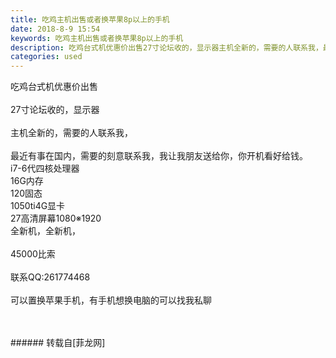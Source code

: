 ```yaml
---
title: 吃鸡主机出售或者换苹果8p以上的手机
date: 2018-8-9 15:54
keywords: 吃鸡主机出售或者换苹果8p以上的手机
description: 吃鸡台式机优惠价出售27寸论坛收的，显示器主机全新的，需要的人联系我，最近有事在国内，需要的刻意联系我，我让我朋友送给你，你开机看好给钱。i7-6代四核处理器16G内存120固态1050ti4G显卡27高清屏幕1080※1920全新机，全新机，45000比索联系QQ:261774468可以置换苹果手机，有手机想换电脑的可以找我私聊
categories: used
---
```

<td class="t_f" id="postmessage_1616651">

吃鸡台式机优惠价出售<br/>
<br/>
27寸论坛收的，显示器<br/>
<br/>
主机全新的，需要的人联系我，<br/>
<br/>
最近有事在国内，需要的刻意联系我，我让我朋友送给你，你开机看好给钱。<br/>
i7-6代四核处理器<br/>
16G内存<br/>
120固态<br/>
1050ti4G显卡<br/>
27高清屏幕1080※1920<br/>
全新机，全新机，<br/>
<br/>
45000比索<br/>
<br/>
<img alt="" border="0" class="zoom" data-cf-modified-91e7c96f048a5ce1345a7b54-="" file="http://www.flw.ph//mobcent//app/data/phiz/default/22.png" id="aimg_X224E" lazyloadthumb="1" onclick="" onmouseover="" src="http://www.flw.ph//mobcent//app/data/phiz/default/22.png"/><img alt="" border="0" class="zoom" data-cf-modified-91e7c96f048a5ce1345a7b54-="" file="http://www.flw.ph//mobcent//app/data/phiz/default/22.png" id="aimg_QP3WZ" lazyloadthumb="1" onclick="" onmouseover="" src="http://www.flw.ph//mobcent//app/data/phiz/default/22.png"/><img alt="" border="0" class="zoom" data-cf-modified-91e7c96f048a5ce1345a7b54-="" file="http://www.flw.ph//mobcent//app/data/phiz/default/22.png" id="aimg_n0mbB" lazyloadthumb="1" onclick="" onmouseover="" src="http://www.flw.ph//mobcent//app/data/phiz/default/22.png"/>联系QQ:261774468<br/>
<br/>
可以置换苹果手机，有手机想换电脑的可以找我私聊<br/>
<br/>
<br/>
</td>
###### 转载自[菲龙网]